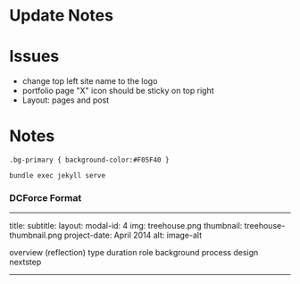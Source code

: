 # Update Notes

 Issues
==================== 
* change top left site name to the logo
* portfolio page "X" icon should be sticky on top right
* Layout: pages and post



Notes
====================
`.bg-primary { background-color:#F05F40 }`

`bundle exec jekyll serve`

### DCForce Format
---
title: 
subtitle:
layout: 
modal-id: 4
img: treehouse.png
thumbnail: treehouse-thumbnail.png
project-date: April 2014
alt: image-alt

overview (reflection)
type
duration
role
background
process
design
nextstep

---